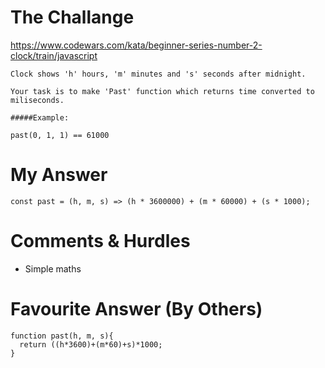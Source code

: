 # The Challange

https://www.codewars.com/kata/beginner-series-number-2-clock/train/javascript
```
Clock shows 'h' hours, 'm' minutes and 's' seconds after midnight.

Your task is to make 'Past' function which returns time converted to miliseconds.

#####Example:

past(0, 1, 1) == 61000
```

# My Answer

```
const past = (h, m, s) => (h * 3600000) + (m * 60000) + (s * 1000);
```

# Comments & Hurdles

* Simple maths

# Favourite Answer (By Others)
```
function past(h, m, s){
  return ((h*3600)+(m*60)+s)*1000;
}
```